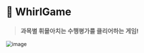 # 🌊 WhirlGame

> ###  과목별 휘몰아치는 수행평가를 클리어하는 게임!

![image](https://user-images.githubusercontent.com/87300199/202909480-5fa1f289-dc92-4e8e-958e-0b9f3cfc787f.png)
